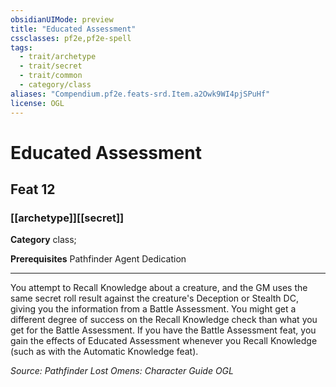 ```yaml
---
obsidianUIMode: preview
title: "Educated Assessment"
cssclasses: pf2e,pf2e-spell
tags:
  - trait/archetype
  - trait/secret
  - trait/common
  - category/class
aliases: "Compendium.pf2e.feats-srd.Item.a2Owk9WI4pjSPuHf"
license: OGL
---
```

# Educated Assessment
## Feat 12
### [[archetype]][[secret]]

**Category** class; 



**Prerequisites** Pathfinder Agent Dedication
* * *
You attempt to Recall Knowledge about a creature, and the GM uses the same secret roll result against the creature's Deception or Stealth DC, giving you the information from a Battle Assessment. You might get a different degree of success on the Recall Knowledge check than what you get for the Battle Assessment. If you have the Battle Assessment feat, you gain the effects of Educated Assessment whenever you Recall Knowledge (such as with the Automatic Knowledge feat).

*Source: Pathfinder Lost Omens: Character Guide*
*OGL*